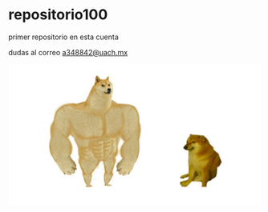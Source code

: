 # repositorio100
primer repositorio en esta cuenta 

dudas al correo a348842@uach.mx

![](https://github.com/Andreamartinezra/repositorio1/blob/main/254125_948850.jpg)
